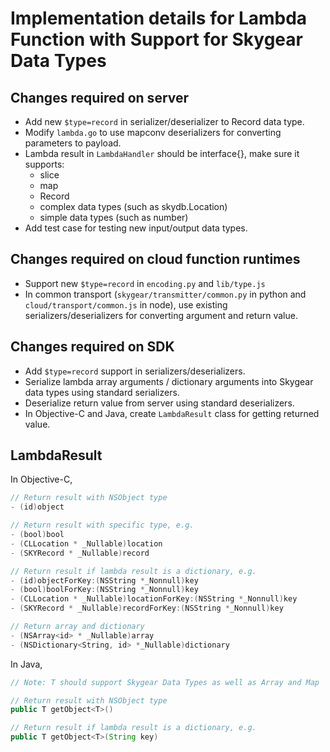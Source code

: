 # Implementation details for Lambda Function with Support for Skygear Data Types

## Changes required on server

* Add new `$type=record` in serializer/deserializer to Record data type.
* Modify `lambda.go` to use mapconv deserializers for converting parameters
  to payload.
* Lambda result in `LambdaHandler` should be interface{}, make sure it supports:
  * slice
  * map
  * Record
  * complex data types (such as skydb.Location)
  * simple data types (such as number)
* Add test case for testing new input/output data types.

## Changes required on cloud function runtimes

* Support new `$type=record` in `encoding.py` and `lib/type.js`
* In common transport (`skygear/transmitter/common.py` in python and
  `cloud/transport/common.js` in node), use existing serializers/deserializers
  for converting argument and return value.

## Changes required on SDK

* Add `$type=record` support in serializers/deserializers.
* Serialize lambda array arguments / dictionary arguments into Skygear data
  types using standard serializers.
* Deserialize return value from server using standard deserializers.
* In Objective-C and Java, create `LambdaResult` class for getting returned
  value.

## LambdaResult

In Objective-C,

```objective-c
// Return result with NSObject type
- (id)object

// Return result with specific type, e.g.
- (bool)bool
- (CLLocation * _Nullable)location
- (SKYRecord * _Nullable)record

// Return result if lambda result is a dictionary, e.g.
- (id)objectForKey:(NSString *_Nonnull)key
- (bool)boolForKey:(NSString *_Nonnull)key
- (CLLocation * _Nullable)locationForKey:(NSString *_Nonnull)key
- (SKYRecord * _Nullable)recordForKey:(NSString *_Nonnull)key

// Return array and dictionary
- (NSArray<id> * _Nullable)array
- (NSDictionary<String, id> *_Nullable)dictionary
```

In Java,

```java
// Note: T should support Skygear Data Types as well as Array and Map

// Return result with NSObject type
public T getObject<T>()

// Return result if lambda result is a dictionary, e.g.
public T getObject<T>(String key)
```
